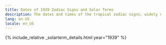 ```yaml
---
title: Dates of 1939 Zodiac Signs and Solar Terms
description: The dates and times of the tropical zodiac signs, widely used in western astrology, and solar terms of year 1939
lang: en-US
locale: en_US
---
```

{% include_relative _solarterm_details.html year="1939" %}
